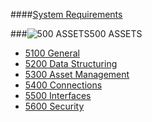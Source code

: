 ####[System Requirements](https://github.com/massiveart/sulu-docs/tree/master/system-requirements/ "Index of System Requirements")

###![500 ASSETS](https://raw.github.com/massiveart/sulu-docs/master/system-requirements/images/assets.png)500 ASSETS

* [5100 General](https://github.com/massiveart/sulu-docs/tree/master/system-requirements/500-assets/5100_general.md "1100 General")
* [5200 Data Structuring](https://github.com/massiveart/sulu-docs/tree/master/system-requirements/500-assets/5200_data-structuring.md "5200 Meta Information Management")
* [5300 Asset Management](https://github.com/massiveart/sulu-docs/tree/master/system-requirements/500-assets/5300_asset-management.md "5300 Asset Management")
* [5400 Connections](https://github.com/massiveart/sulu-docs/tree/master/system-requirements/500-assets/5400_connections.md "5400 Connections")
* [5500 Interfaces](https://github.com/massiveart/sulu-docs/tree/master/system-requirements/500-assets/5500_interfaces.md "5500 Interfaces")
* [5600 Security](https://github.com/massiveart/sulu-docs/tree/master/system-requirements/500-assets/5600_security.md "5600 Security")